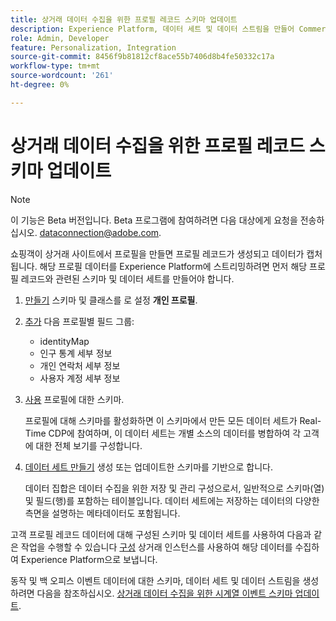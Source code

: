 ```yaml
---
title: 상거래 데이터 수집을 위한 프로필 레코드 스키마 업데이트
description: Experience Platform, 데이터 세트 및 데이터 스트림을 만들어 Commerce 프로필 레코드 데이터를 수집하고 프로필로 전송하는 방법을 알아봅니다.
role: Admin, Developer
feature: Personalization, Integration
source-git-commit: 8456f9b81812cf8ace55b7406d8b4fe50332c17a
workflow-type: tm+mt
source-wordcount: '261'
ht-degree: 0%

---
```


# 상거래 데이터 수집을 위한 프로필 레코드 스키마 업데이트

>[!NOTE]
>
>이 기능은 Beta 버전입니다. Beta 프로그램에 참여하려면 다음 대상에게 요청을 전송하십시오. [dataconnection@adobe.com](mailto:dataconnection@adobe.com).

쇼핑객이 상거래 사이트에서 프로필을 만들면 프로필 레코드가 생성되고 데이터가 캡처됩니다. 해당 프로필 데이터를 Experience Platform에 스트리밍하려면 먼저 해당 프로필 레코드와 관련된 스키마 및 데이터 세트를 만들어야 합니다.

1. [만들기](https://experienceleague.adobe.com/docs/experience-platform/xdm/ui/resources/schemas.html#create) 스키마 및 클래스를 로 설정 **개인 프로필**.

1. [추가](https://experienceleague.adobe.com/docs/experience-platform/xdm/ui/resources/schemas.html#add-field-groups) 다음 프로필별 필드 그룹:

   - identityMap
   - 인구 통계 세부 정보
   - 개인 연락처 세부 정보
   - 사용자 계정 세부 정보

1. [사용](https://experienceleague.adobe.com/docs/experience-platform/xdm/ui/resources/schemas.html#profile) 프로필에 대한 스키마.

   프로필에 대해 스키마를 활성화하면 이 스키마에서 만든 모든 데이터 세트가 Real-Time CDP에 참여하며, 이 데이터 세트는 개별 소스의 데이터를 병합하여 각 고객에 대한 전체 보기를 구성합니다.

1. [데이터 세트 만들기](https://experienceleague.adobe.com/docs/platform-learn/implement-mobile-sdk/experience-cloud/platform.html#create-a-dataset) 생성 또는 업데이트한 스키마를 기반으로 합니다.

   데이터 집합은 데이터 수집을 위한 저장 및 관리 구성으로서, 일반적으로 스키마(열) 및 필드(행)를 포함하는 테이블입니다. 데이터 세트에는 저장하는 데이터의 다양한 측면을 설명하는 메타데이터도 포함됩니다.

고객 프로필 레코드 데이터에 대해 구성된 스키마 및 데이터 세트를 사용하여 다음과 같은 작업을 수행할 수 있습니다 [구성](connect-data.md#data-collection) 상거래 인스턴스를 사용하여 해당 데이터를 수집하여 Experience Platform으로 보냅니다.

동작 및 백 오피스 이벤트 데이터에 대한 스키마, 데이터 세트 및 데이터 스트림을 생성하려면 다음을 참조하십시오. [상거래 데이터 수집을 위한 시계열 이벤트 스키마 업데이트](update-xdm.md).
